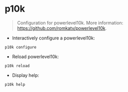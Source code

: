 # p10k

> Configuration for powerlevel10k.
> More information: <https://github.com/romkatv/powerlevel10k>.

- Interactively configure a powerlevel10k:

`p10k configure`

- Reload powerlevel10k:

`p10k reload`

- Display help:

`p10k help`
